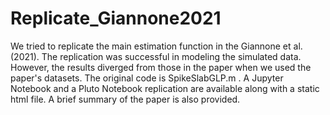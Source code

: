 # Replicate_Giannone2021
 We tried to replicate the main estimation function in the Giannone et al. (2021). The replication was successful in modeling the simulated data. However, the results diverged from those in the paper when we used the paper's datasets.
The original code is SpikeSlabGLP.m . A Jupyter Notebook and a Pluto Notebook replication are available along with a static html file. 
A brief summary of the paper is also provided.
